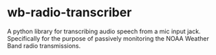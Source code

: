 # wb-radio-transcriber
A python library for transcribing audio speech from a mic input jack. Specifically for the purpose of passively monitoring the NOAA Weather Band radio transmissions.
